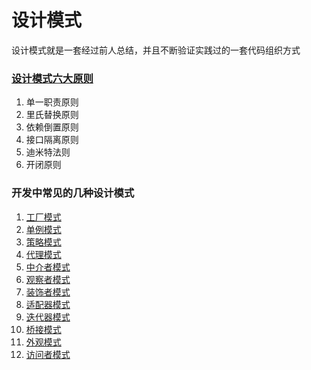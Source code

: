# 设计模式

设计模式就是一套经过前人总结，并且不断验证实践过的一套代码组织方式

### [设计模式六大原则](http://www.uml.org.cn/sjms/201211023.asp)

1. 单一职责原则
2. 里氏替换原则
3. 依赖倒置原则
4. 接口隔离原则
5. 迪米特法则
6. 开闭原则

### 开发中常见的几种设计模式

1. [工厂模式](./工厂模式)
2. [单例模式](./单例模式)
3. [策略模式](./策略模式)
4. [代理模式](./代理模式)
5. [中介者模式](./中介者模式)
6. [观察者模式](./观察者模式)
7. [装饰者模式](./装饰者模式)
8. [适配器模式](./适配器模式)
9. [迭代器模式](./迭代器模式)
10. [桥接模式](./桥接模式)
11. [外观模式](./外观模式)
12. [访问者模式](./访问者模式)

